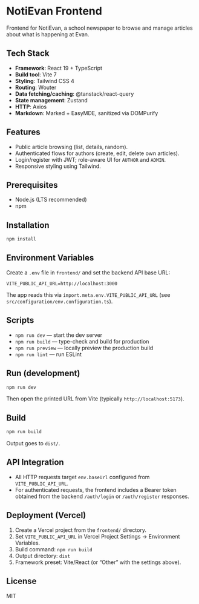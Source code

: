 # NotiEvan Frontend

Frontend for NotiEvan, a school newspaper to browse and manage articles about what is happening at Evan.

## Tech Stack

- **Framework**: React 19 + TypeScript
- **Build tool**: Vite 7
- **Styling**: Tailwind CSS 4
- **Routing**: Wouter
- **Data fetching/caching**: @tanstack/react-query
- **State management**: Zustand
- **HTTP**: Axios
- **Markdown**: Marked + EasyMDE, sanitized via DOMPurify

## Features

- Public article browsing (list, details, random).
- Authenticated flows for authors (create, edit, delete own articles).
- Login/register with JWT; role-aware UI for `AUTHOR` and `ADMIN`.
- Responsive styling using Tailwind.

## Prerequisites

- Node.js (LTS recommended)
- npm

## Installation

```bash
npm install
```

## Environment Variables

Create a `.env` file in `frontend/` and set the backend API base URL:

```env
VITE_PUBLIC_API_URL=http://localhost:3000
```

The app reads this via `import.meta.env.VITE_PUBLIC_API_URL` (see `src/configuration/env.configuration.ts`).

## Scripts

- `npm run dev` — start the dev server
- `npm run build` — type-check and build for production
- `npm run preview` — locally preview the production build
- `npm run lint` — run ESLint

## Run (development)

```bash
npm run dev
```

Then open the printed URL from Vite (typically `http://localhost:5173`).

## Build

```bash
npm run build
```

Output goes to `dist/`.

## API Integration

- All HTTP requests target `env.baseUrl` configured from `VITE_PUBLIC_API_URL`.
- For authenticated requests, the frontend includes a Bearer token obtained from the backend `/auth/login` or `/auth/register` responses.

## Deployment (Vercel)

1. Create a Vercel project from the `frontend/` directory.
2. Set `VITE_PUBLIC_API_URL` in Vercel Project Settings → Environment Variables.
3. Build command: `npm run build`
4. Output directory: `dist`
5. Framework preset: Vite/React (or “Other” with the settings above).

## License

MIT

